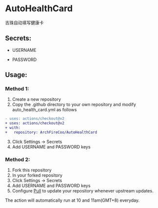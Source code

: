 # AutoHealthCard

吉珠自动填写健康卡

## Secrets:
+ USERNAME

+ PASSWORD

## Usage:

### Method 1: 
1. Create a new repository
2. Copy the .github directory to your own repository and modify auto_health_card.yml as follows
```diff
- uses: actions/checkout@v2
+ uses: actions/checkout@v2
+ with:
+   repository: ArchFireCoo/AutoHealthCard
```
3. Click Settings -> Secrets
4. Add USERNAME and PASSWORD keys

### Method 2:
1. Fork this repository
2. In your forked repository
3. Click Settings -> Secrets
4. Add USERNAME and PASSWORD keys
5. Configure [Pull](https://github.com/wei/pull) to update your repository whenever upstream updates.

The action will automatically run at 10 and 11am(GMT+8) everyday.
